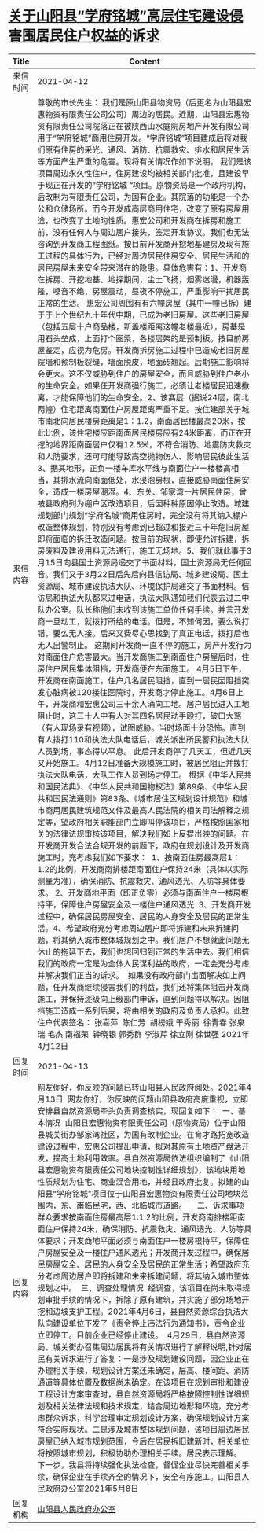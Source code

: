 # <a href="http://www.shangluo.gov.cn/zmhd/ldxxxx.jsp?urltype=leadermail.LeaderMailContentUrl&wbtreeid=1112&leadermailid=7149">关于山阳县“学府铭城”高层住宅建设侵害围居民住户权益的诉求</a>
|Title|Content|
|:---:|---|
|来信时间|2021-04-12|
|来信内容|尊敬的市长先生： 我们是原山阳县物资局（后更名为山阳县宏惠物资有限责任公司公司）周边的居民。近期，山阳县宏惠物资有限责任公司院落正在被陕西山水庭院房地产开发有限公司用于“学府铭城”商用住房开发。“学府铭城”项目建成后将对我们原有住房的采光、通风、消防、抗震救灾、排水和居民生活等方面产生严重的危害。现将有关情况作如下说明。 我们是该项目周边永久性住户，住房建设均被相关部门批准，且建设早于现正在开发的“学府铭城 “项目。原物资局是一个政府机构，后改制为有限责任公司，为国有企业。其院落的功能是一个办公和仓储场所。而今开发成高层商用住宅，改变了原有房屋用途，也改变了土地旳性质。惠宏公司和开发商在拆房和施工前，没有任何人与周边居户接头，签定开发协议。我们也无法咨询到开发商工程图纸。按目前开发商开挖地基建房及现有施工过程的具体行为，已经对周边居民住房安全、居民生活和的居民房屋未来安全带来潜在的隐患。具体危害有：1、开发商在拆房、开挖地基、地探期间，尘土飞扬，烟雾迷漫，机器轰隆，嗓音不绝，房屋震动，昼夜不停施工，严重影响干扰居民正常的生活。 惠宏公司周围有有六幢房屋（其中一幢已拆）建于于上个世纪九十年代中期，已成为老旧房屋。这些老旧房屋（包括五层十户商品楼，新盖楼距离这幢老楼最近），房基是用石头垒成，上面打个圈梁，各楼层架的是预制板。按目前房屋鉴定，应视为危房。幵发商拆房施工过程中已造成老旧房屋院墙和预制板裂缝，墙面脱皮，地面砖翘起。后期施工影响将会更大。这不仅威胁到住户的房屋安全，而且威胁到住户老小的生命安全。如果仼开发商强行施工，必须让老楼居民迅速撤离，才能保障他们的生命安全。2、该髙层（据说24层，南北两幢）住宅距离南面住户房屋距离严重不足。按住建部关于城市南北向居民楼房距离是1：1.2，南面居民楼最高20米，按此比例，该住宅楼应距南面居民楼房应有24米距离，而正在开挖的地界距南面居户仅有12.5米，不符合消防、地震防灾救灾和人防要求，还可可能导致高空抛物伤人、影响居民彼此生活3、据其地形，正负一楼车库水平线与南面住户一楼楼高相当，其排水流向南面低处，水浸泡房根，直接威胁南面住房安全，造成一楼房屋潮湿。4、东关、邹家湾一片居民住房，曾被县政府列为棚户区改造项目，后因种种原因停止改造。城建规划部门规划“学府名城”商用住房时，完全没有将其纳入棚户改造整体规划，特别没有考虑到已超过和接近三十年危旧房屋即将面临的拆迁改造问题。按目前的现状，即使允许拆建，拆房废料及建设用料无法通行，施工无场地。5、我们就此事于3月15日向县国土资源局递交了书面材料，国土资源局无任何回音。我们又于3月22日后先后向县信访局、城乡建设局、国土资源局、城市建设执法大队、环境保护局递交了书面材料。信访局和执法大队都来过电话，执法大队通知我们代表去过二中队办公室。队长称他们未收到该施工单位任何手续。并言开发商一旦动工，就拨打所给的电话。但是，不知何因，要么说打错，要么无人接。后来又费尽心思找到了真正电话，拨打后也无人出警制止。 这期间开发商一直不停的施工，房产开发行为対南面住户危害最大。当开发商施工到南面住户房屋后时，住房住户居民集体阻挡，开发商便在东面施工。 4月5日下午，开发商在南面施工，住户几名居民阻挡，直到一居民因阻挡突发心脏病被120接往医院时，开发商才停止施工。4月6日上午，开发商和宏惠公司三十余人涌向工地。居户居民进入工地阻止时，这三十人中有人对其四名居民动手殴打，破口大骂（有人现场录有视频），试图威胁。当时场面十分恐怖。直到有人拨打110和执法大队电话后，城关派出所民警和执法大队人员到场，事态得以平息。 此后开发商停了几天工，但近几天又开始施工。4月12日准备大规模施工时，被居民阻止并拨打执法大队电话，大队工作人员到场才停工。 根据《中华人民共和国民法典》、《中华人民共和国物权法》第89条、《中华人民共和国民法通则》第83条、《城市居住区规划设计规范》和城市商用居民建筑规范文件及最高人民法院的相关司法解释之规定等，望政府相关职能部门立即叫停该项目，严格按照国家相关的法律法规审核该项目，解决我们如上反提岀映的问题。在开发商开发合法合规开发的前题下，政府在规划设计及开发商施工时，充考虑我们如下要求：  1、按南面住房最髙层1：1.2的比例，开发商南排楼距南面住户保持24米（具体以实际测量为准），确保消防、抗震救灾、通风透光、人防等具体要求。 2、开发商地平面（即正负零）必须与南面住户一楼房根持平，保障住户房屋安全及一楼住户通风透光  3、开发商开发过程中，确保居民房屋安全、居民的人身安全及居民的正常生活。4、希望政府充分考虑周边居户即将拆建和未来拆建问题，将其纳入城市整体城规划之中。我们居户不想就此问题无休止的拖延下去，我们也想回归到正常的生活中去。我们相信我们的政府一定是为全体人民谋利益的政府，一定会充分考虑并解决我们正当的诉求。  如果没有政府部门岀面解决如上问题，任开发商继续侵害我们的利益，我们还将集体阻击开发商施工，并保持逐级向上级部门申诉，直到问题得以解决。因阻挡施工造成一系列后果，将由相关的政府及负责人承担。此致 住户代表签名： 张喜萍  陈仁芳  胡榜娥 干秀丽  徐青春 张泉瑞 毛杰 南福荣  钟晓银 郭秀群 李淑芹 徐立刚 徐世强 2021年4月12日|
|回复时间|2021-04-13|
|回复内容|网友你好，你反映的问题已转山阳县人民政府阅处。2021年4月13日  网友你好，你反映的问题山阳县政府高度重视，立即安排县自然资源局牵头负责调查核实，现回复如下：  一、基本情况  山阳县宏惠物资有限责任公司（原物资局）位于山阳县城关街办邹家湾社区，为国有改制企业。在育才路拓宽改造建设过程中，宏惠公司提出申请，拟对其原有土地资产盘活开发，提高土地利用效率。县自然资源局依法组织编制了《山阳县宏惠物资有限责任公司地块控制性详细规划》，该地块用地性质规划为住宅、商业混合用地，并经县政府批复。拟建的山阳县“学府铭城”项目位于山阳县宏惠物资有限责任公司地块范围内，东、南临民宅，西、北临城市道路。     二、诉求事项  群众要求按南面住房最高层1:1.2的比例，开发商南排楼距南面住户保持24米，确保消防、抗震救灾、通风透光、人防等具体要求；开发商地平面必须与南面住户一楼房根持平，保障住户房屋安全及一楼住户通风透光；开发商开发过程中，确保居民房屋安全、居民的人身安全及居民的正常生活；希望政府充分考虑周边居户即将拆建和未来拆建问题，将其纳入城市整体规划之中。  三、调查处理情况  经调查，该项目在尚未取得规划审批手续的情况下，拆除了原有建筑，并实施了部分场地开挖和边坡支护工程。2021年4月6日，县自然资源综合执法大队向建设单位下发了《责令停止违法行为通知书》，责令企业立即停工。目前企业已经停止建设。  4月29日，县自然资源局、城关街办召集周边居民将有关情况进行了解释说明,针对居民有关诉求进行了答复：一是涉及规划建设问题，因企业正在办理相关手续，规划设计方案还未确定，层高、楼间距、消防通道等具体位置及数据尚未确定。在该项目在规划审批和建设工程设计方案审查时，县自然资源局将严格按照控制性详细规划及相关法律法规和技术规定，结合周边地形和环境，充分考虑群众诉求，科学合理审定规划设计方案，确保规划设计方案符合实际现状。二是涉及城市整体规划问题，该项目周边居民房屋已纳入城市规划范围，今后在居民拆旧建新时，相关单位将按照城市规划，积极协助办理相关手续。居民表示理解。  下一步，我县将持续强化执法检查，督促企业尽快完善相关手续，确保企业在手续齐全的情况下，安全有序施工。山阳县人民政府办公室2021年5月8日|
|回复机构|<a href="../../categories/agencies/山阳县人民政府办公室.md">山阳县人民政府办公室</a>|
